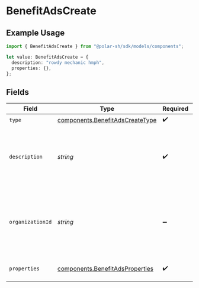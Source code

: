 # BenefitAdsCreate

## Example Usage

```typescript
import { BenefitAdsCreate } from "@polar-sh/sdk/models/components";

let value: BenefitAdsCreate = {
  description: "rowdy mechanic hmph",
  properties: {},
};
```

## Fields

| Field                                                                                             | Type                                                                                              | Required                                                                                          | Description                                                                                       |
| ------------------------------------------------------------------------------------------------- | ------------------------------------------------------------------------------------------------- | ------------------------------------------------------------------------------------------------- | ------------------------------------------------------------------------------------------------- |
| `type`                                                                                            | [components.BenefitAdsCreateType](../../models/components/benefitadscreatetype.md)                | :heavy_check_mark:                                                                                | N/A                                                                                               |
| `description`                                                                                     | *string*                                                                                          | :heavy_check_mark:                                                                                | The description of the benefit. Will be displayed on products having this benefit.                |
| `organizationId`                                                                                  | *string*                                                                                          | :heavy_minus_sign:                                                                                | The ID of the organization owning the benefit. **Required unless you use an organization token.** |
| `properties`                                                                                      | [components.BenefitAdsProperties](../../models/components/benefitadsproperties.md)                | :heavy_check_mark:                                                                                | Properties for a benefit of type `ads`.                                                           |